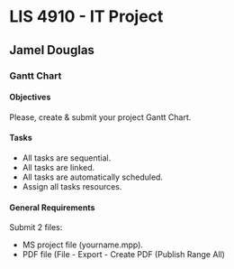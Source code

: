 # LIS 4910 - IT Project

## Jamel Douglas

### Gantt Chart

#### Objectives
Please, create & submit your project Gantt Chart.

#### Tasks
- All tasks are sequential.
- All tasks are linked. 
- All tasks are automatically scheduled. 
- Assign all tasks resources. 

#### General Requirements
Submit 2 files:
- MS project file (yourname.mpp).
- PDF file (File - Export - Create PDF (Publish Range All) 
